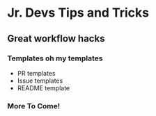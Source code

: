 # Jr. Devs Tips and Tricks

## Great workflow hacks

### Templates oh my templates
- PR templates
- Issue templates
- README template


### More To Come!
